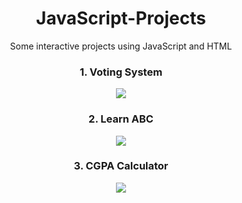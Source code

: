 # JavaScript-Projects
Some interactive projects using JavaScript and HTML
<p></p>
<body style="text-align:center">
<h3>1. Voting System</h3><img style="align:center" src="https://raw.githubusercontent.com/kapoor-rakshit/JavaScript-Projects/master/Vote.PNG"></img>
<p>
<h3>2. Learn ABC</h3><img style="align:center" src="https://raw.githubusercontent.com/kapoor-rakshit/JavaScript-Projects/master/ABC.PNG"></img>
<p>
<h3>3. CGPA Calculator</h3><img style="align:center" src="https://raw.githubusercontent.com/kapoor-rakshit/JavaScript-Projects/master/CGPA1.PNG"></img></body>
